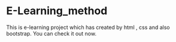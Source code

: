 # E-Learning_method
This is e-learning project which has created by html , css and also bootstrap. You can check it out now.
